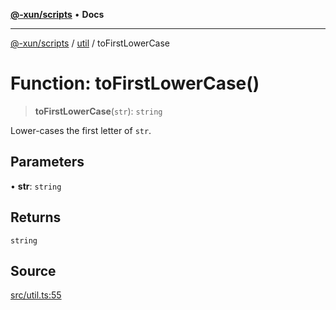[**@-xun/scripts**](../../README.md) • **Docs**

***

[@-xun/scripts](../../README.md) / [util](../README.md) / toFirstLowerCase

# Function: toFirstLowerCase()

> **toFirstLowerCase**(`str`): `string`

Lower-cases the first letter of `str`.

## Parameters

• **str**: `string`

## Returns

`string`

## Source

[src/util.ts:55](https://github.com/Xunnamius/xscripts/blob/89d81a3e405096de202bc1f6be61ab5d58fc3e1e/src/util.ts#L55)
